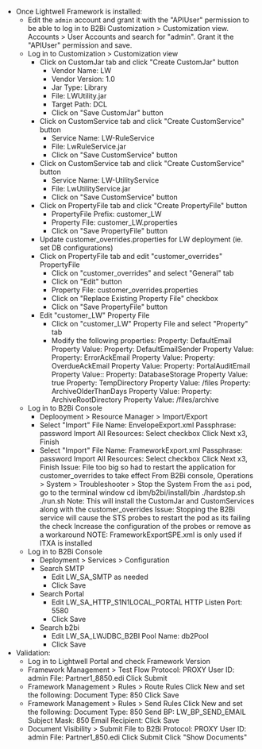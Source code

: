 - Once Lightwell Framework is installed:
    - Edit the `admin` account and grant it with the "APIUser" permission to be able to log in to B2Bi Customization > Customization view.
        Accounts > User Accounts and search for "admin".
        Grant it the "APIUser" permission and save.
    - Log in to Customization > Customization view
        - Click on CustomJar tab and click "Create CustomJar" button
            - Vendor Name: LW
            - Vendor Version: 1.0
            - Jar Type: Library
            - File: LWUtility.jar
            - Target Path: DCL
            - Click on "Save CustomJar" button
        - Click on CustomService tab and click "Create CustomService" button
            - Service Name: LW-RuleService
            - File: LwRuleService.jar
            - Click on "Save CustomService" button
        - Click on CustomService tab and click "Create CustomService" button
            - Service Name: LW-UtilityService
            - File: LwUtilityService.jar
            - Click on "Save CustomService" button
        - Click on PropertyFile tab and click "Create PropertyFile" button
            - PropertyFile Prefix: customer_LW
            - Property File: customer_LW.properties
            - Click on "Save PropertyFile" button
        - Update customer_overrides.properties for LW deployment (ie. set DB configurations)
        - Click on PropertyFile tab and edit "customer_overrides" PropertyFile
            - Click on "customer_overrides" and select "General" tab
            - Click on "Edit" button
            - Property File: customer_overrides.properties
            - Click on "Replace Existing Property File" checkbox
            - Click on "Save PropertyFile" button
        - Edit "customer_LW" Property File
            - Click on "customer_LW" Property File and select "Property" tab
            - Modify the following properties:
                Property: DefaultEmail
                Property Value: <Email>
                Property: DefaultEmailSender
                Property Value: <Email>
                Property: ErrorAckEmail
                Property Value: <Email>
                Property: OverdueAckEmail
                Property Value: <Email>
                Property: PortalAuditEmail
                Property Value:: <Email>
                Property: DatabaseStorage
                Property Value: true
                Property: TempDirectory
                Property Value: /files
                Property: ArchiveOlderThanDays
                Property Value: <Days before archive>
                Property: ArchiveRootDirectory
                Property Value: /files/archive
    - Log in to B2Bi Console
        - Deplooyment > Resource Manager > Import/Export
        - Select "Import"
            File Name: EnvelopeExport.xml
            Passphrase: password
            Import All Resources: Select checkbox
            Click Next x3, Finish
        - Select "Import"
            File Name: FrameworkExport.xml
            Passphrase: password
            Import All Resources: Select checkbox
            Click Next x3, Finish
            Issue: File too big so had to restart the application for customer_overrides to take effect
                From B2Bi console, Operations > System > Troubleshooter > Stop the System
                From the `asi` pod, go to the terminal window
                    cd ibm/b2bi/install/bin
                    ./hardstop.sh
                    ./run.sh
                    Note: This will install the CustomJar and CustomServices along with the customer_overrides
                    Issue: Stopping the B2Bi service will cause the STS probes to restart the pod as its failing the check
                        Increase the configuration of the probes or remove as a workaround
        NOTE: FrameworkExportSPE.xml is only used if ITXA is installed
    - Log in to B2Bi Console
        - Deployment > Services > Configuration
        - Search SMTP
            - Edit LW_SA_SMTP as needed
            - Click Save
        - Search Portal
            - Edit LW_SA_HTTP_S1N1LOCAL_PORTAL
                HTTP Listen Port: 5580
            - Click Save
        - Search b2bi
            - Edit LW_SA_LWJDBC_B2BI
                Pool Name: db2Pool
            - Click Save
- Validation:
    - Log in to Lightwell Portal and check Framework Version
    - Framework Management > Test Flow
        Protocol: PROXY
        User ID: admin
        File: Partner1_8850.edi
        Click Submit
    - Framework Management > Rules > Route Rules
        Click New and set the following:
            Document Type: 850
            Click Save
    - Framework Management > Rules > Send Rules
        Click New and set the following:
            Document Type: 850
            Send BP: LW_BP_SEND_EMAIL
            Subject Mask: 850
            Email Recipient: <Email>
            Click Save
    - Document Visibility > Submit File to B2Bi
        Protocol: PROXY
        User ID: admin
        File: Partner1_850.edi
        Click Submit
        Click "Show Documents"
